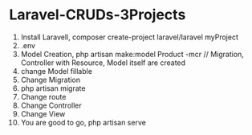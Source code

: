 # Laravel-CRUDs-3Projects

1. Install Laravell, composer create-project laravel/laravel myProject
2. .env
3. Model Creation, php artisan make:model Product -mcr   // Migration, Controller with Resource, Model itself are created
4. change Model fillable
5. Change Migration
6. php artisan migrate
7. Change route
8. Change Controller 
9. Change View
10. You are good to go, php artisan serve
